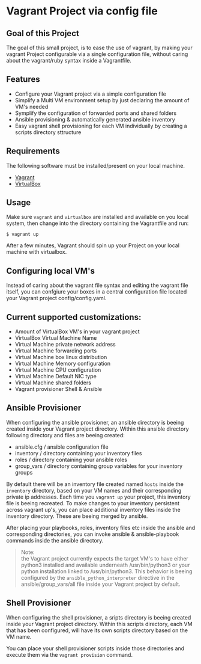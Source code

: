 # Vagrant Project via config file 

## Goal of this Project
The goal of this small project, is to ease the use of vagrant, by making your vagrant Project configurable via a single configuration file, without caring about the vagrant/ruby syntax inside a Vagrantfile.

## Features
- Configure your Vagrant project via a simple configuration file
- Simplify a Multi VM environment setup by just declaring the amount of VM's needed
- Symplify the configuration of forwarded ports and shared folders
- Ansible provisioning & automatically generated ansible inventory
- Easy vagrant shell provisioning for each VM individually by creating a scripts directory sttructure




## Requirements

The following software must be installed/present on your local machine.

  - [Vagrant](http://vagrantup.com/)
  - [VirtualBox](https://www.virtualbox.org/)

## Usage

Make sure `vagrant` and `virtualbox` are installed and available on you local system, then change into the directory containing the Vagrantfile and run:

    $ vagrant up

After a few minutes, Vagrant should spin up your Project on your local machine with virtualbox.


## Configuring local VM's

Instead of caring about the vagrant file syntax and editing the vagrant file itself, you can confgiure your boxes in a central configuration file located your Vagrant project config/config.yaml.

## Current supported customizations:
- Amount of VirtualBox VM's in your vagrant project
- VirtualBox Virtual Machine Name
- Virtual Machine private network address
- Virtual Machine forwarding ports
- Virtual Machine box linux distribution
- Virtual Machine Memory configuration
- Virtual Machine CPU configuration
- Virtual Machine Default NIC type
- Virtual Machine shared folders
- Vagrant provisioner Shell & Ansible
  
## Ansible Provisioner
When configuring the ansible provisioner, an ansible directory is beeing created inside
your Vagrant project directory. Within this ansible directory following directory and files are beeing created:  
  - ansible.cfg / ansible configuration file
  - inventory / directory containing your inventory files
  - roles / directory containing your ansible roles
  - group_vars / directory containing group variables for your inventory groups

By default there will be an inventory file created named `hosts` inside the `inventory` directory, based on your VM names and their corresponding private ip addresses. Each time you `vagrant up` your project, this inventory file is beeing recreated. To make changes to your inventory persistent across vagrant up's, you can place additional inventory files inside the inventory directory. These are beeing merged by ansible.

After placing your playbooks, roles, inventory files etc inside the ansible and corresponding directories, you can invoke ansible & ansible-playbook commands inside the ansible directory.

>Note:  
the Vagrant project currently expects the target VM's to have either python3 installed and available underneath /usr/bin/python3 or your python installation linked to /usr/bin/python3.
This behavior is beeing configured by the `ansible_python_interpreter` directive in the ansible/group_vars/all file inside your Vagrant project by default.

## Shell Provisioner
When configuring the shell provisioner, a sripts directory is beeing created inside
your Vagrant project directory. Within this scripts directory, each VM that has been configured, will have its own scripts directory based on the VM name.

You can place your shell provisioner scripts inside those directories and execute them via the `vagrant provision` command.

